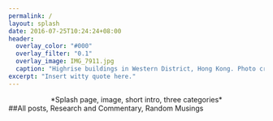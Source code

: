 ```yaml
---
permalink: /
layout: splash
date: 2016-07-25T10:24:24+08:00
header:
  overlay_color: "#000"
  overlay_filter: "0.1"
  overlay_image: IMG_7911.jpg
  caption: "Highrise buildings in Western District, Hong Kong. Photo credit: Kelly Lui"
excerpt: "Insert witty quote here."
---
```

<center>*Splash page, image, short intro, three categories*</center>
##All posts, Research and Commentary, Random Musings
